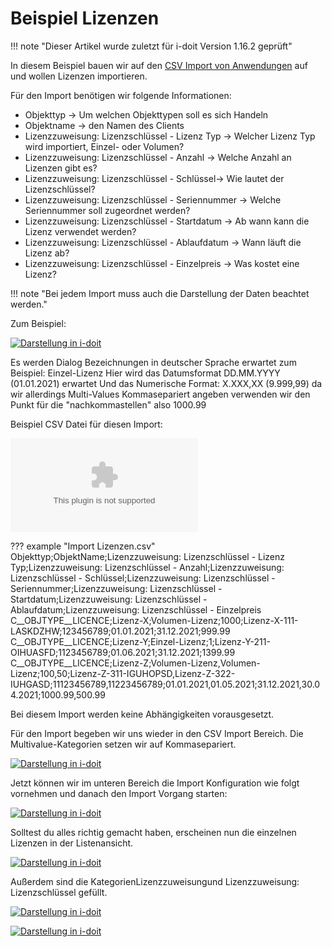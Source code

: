 # Beispiel Lizenzen

!!! note "Dieser Artikel wurde zuletzt für i-doit Version 1.16.2 geprüft"

In diesem Beispiel bauen wir auf den [CSV Import von Anwendungen](beispiel-fuer-den-csv-import-anwendungen.md) auf und wollen Lizenzen importieren.

Für den Import benötigen wir folgende Informationen:

*   Objekttyp → Um welchen Objekttypen soll es sich Handeln
*   Objektname → den Namen des Clients
*   Lizenzzuweisung: Lizenzschlüssel - Lizenz Typ → Welcher Lizenz Typ wird importiert, Einzel- oder Volumen?
*   Lizenzzuweisung: Lizenzschlüssel - Anzahl → Welche Anzahl an Lizenzen gibt es?
*   Lizenzzuweisung: Lizenzschlüssel - Schlüssel→ Wie lautet der Lizenzschlüssel?
*   Lizenzzuweisung: Lizenzschlüssel - Seriennummer → Welche Seriennummer soll zugeordnet werden?
*   Lizenzzuweisung: Lizenzschlüssel - Startdatum → Ab wann kann die Lizenz verwendet werden?
*   Lizenzzuweisung: Lizenzschlüssel - Ablaufdatum → Wann läuft die Lizenz ab?
*   Lizenzzuweisung: Lizenzschlüssel - Einzelpreis → Was kostet eine Lizenz?

!!! note "Bei jedem Import muss auch die Darstellung der Daten beachtet werden."

Zum Beispiel:

[![Darstellung in i-doit](../../assets/images/de/daten-konsolidieren/csv-import/csv-lizenzen/1-csv-lic.png)](../../assets/images/de/daten-konsolidieren/csv-import/csv-lizenzen/1-csv-lic.png)

Es werden Dialog Bezeichnungen in deutscher Sprache erwartet zum Beispiel: Einzel-Lizenz
Hier wird das Datumsformat DD.MM.YYYY (01.01.2021) erwartet
Und das Numerische Format: X.XXX,XX (9.999,99) da wir allerdings Multi-Values Kommasepariert angeben verwenden wir den Punkt für die "nachkommastellen" also 1000.99

Beispiel CSV Datei für diesen Import:

![Import Lizenzen.csv](../../assets/images/de/daten-konsolidieren/csv-import/csv-lizenzen/Import-Lizenzen.csv)

??? example "Import Lizenzen.csv"
    Objekttyp;ObjektName;Lizenzzuweisung: Lizenzschlüssel - Lizenz Typ;Lizenzzuweisung: Lizenzschlüssel - Anzahl;Lizenzzuweisung: Lizenzschlüssel - Schlüssel;Lizenzzuweisung: Lizenzschlüssel - Seriennummer;Lizenzzuweisung: Lizenzschlüssel - Startdatum;Lizenzzuweisung: Lizenzschlüssel - Ablaufdatum;Lizenzzuweisung: Lizenzschlüssel - Einzelpreis
    C__OBJTYPE__LICENCE;Lizenz-X;Volumen-Lizenz;1000;Lizenz-X-111-LASKDZHW;123456789;01.01.2021;31.12.2021;999.99
    C__OBJTYPE__LICENCE;Lizenz-Y;Einzel-Lizenz;1;Lizenz-Y-211-OIHUASFD;1123456789;01.06.2021;31.12.2021;1399.99
    C__OBJTYPE__LICENCE;Lizenz-Z;Volumen-Lizenz,Volumen-Lizenz;100,50;Lizenz-Z-311-IGUHOPSD,Lizenz-Z-322-IUHGASD;11123456789,11223456789;01.01.2021,01.05.2021;31.12.2021,30.04.2021;1000.99,500.99

Bei diesem Import werden keine Abhängigkeiten vorausgesetzt.

Für den Import begeben wir uns wieder in den CSV Import Bereich. Die Multivalue-Kategorien setzen wir auf Kommasepariert.

[![Darstellung in i-doit](../../assets/images/de/daten-konsolidieren/csv-import/csv-lizenzen/2-csv-lic.png)](../../assets/images/de/daten-konsolidieren/csv-import/csv-lizenzen/2-csv-lic.png)

Jetzt können wir im unteren Bereich die Import Konfiguration wie folgt vornehmen und danach den Import Vorgang starten:

[![Darstellung in i-doit](../../assets/images/de/daten-konsolidieren/csv-import/csv-lizenzen/3-csv-lic.png)](../../assets/images/de/daten-konsolidieren/csv-import/csv-lizenzen/3-csv-lic.png)

Solltest du alles richtig gemacht haben, erscheinen nun die einzelnen Lizenzen in der Listenansicht.

[![Darstellung in i-doit](../../assets/images/de/daten-konsolidieren/csv-import/csv-lizenzen/4-csv-lic.png)](../../assets/images/de/daten-konsolidieren/csv-import/csv-lizenzen/4-csv-lic.png)

Außerdem sind die KategorienLizenzzuweisungund Lizenzzuweisung: Lizenzschlüssel gefüllt.

[![Darstellung in i-doit](../../assets/images/de/daten-konsolidieren/csv-import/csv-lizenzen/5-csv-lic.png)](../../assets/images/de/daten-konsolidieren/csv-import/csv-lizenzen/5-csv-lic.png)

[![Darstellung in i-doit](../../assets/images/de/daten-konsolidieren/csv-import/csv-lizenzen/6-csv-lic.png)](../../assets/images/de/daten-konsolidieren/csv-import/csv-lizenzen/6-csv-lic.png)

